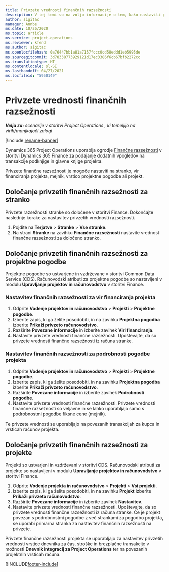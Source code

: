 ```yaml
---
title: Privzete vrednosti finančnih razsežnosti
description: V tej temi so na voljo informacije o tem, kako nastaviti privzete vrednosti finančne razsežnosti.
author: sigitac
manager: Annbe
ms.date: 10/26/2020
ms.topic: article
ms.service: project-operations
ms.reviewer: kfend
ms.author: sigitac
ms.openlocfilehash: 0a76447bb1a81a7157fccc0cd58eddd1eb5995de
ms.sourcegitcommit: 3d78338773929121d17ec3386f6cb67bfb2272cc
ms.translationtype: HT
ms.contentlocale: sl-SI
ms.lasthandoff: 04/27/2021
ms.locfileid: "5950149"
---
```

# <a name="financial-dimension-defaults"></a>Privzete vrednosti finančnih razsežnosti

_**Velja za:** scenarije v storitvi Project Operations , ki temeljijo na virih/manjkajoči zalogi_

[!include [rename-banner](~/includes/cc-data-platform-banner.md)]

Dynamics 365 Project Operations uporablja ogrodje [Finančne razsežnosti](/dynamics365/finance/general-ledger/financial-dimensions) v storitvi Dynamics 365 Finance za podajanje dodatnih vpogledov na transakcije podknjige in glavne knjige projekta.

Privzete finančne razsežnosti je mogoče nastaviti na stranko, vir financiranja projekta, mejnik, vrstico projektne pogodbe ali projekt.

## <a name="define-default-financial-dimensions-for-a-customer"></a>Določanje privzetih finančnih razsežnosti za stranko

Privzete razsežnosti stranke so določene v storitvi Finance. Dokončajte naslednje korake za nastavitev privzetih vrednosti razsežnosti.

1. Pojdite na **Terjatve** > **Stranke** > **Vse stranke**.
2. Na strani **Stranke** na zavihku **Finančne razsežnosti** nastavite vrednost finančne razsežnosti za določeno stranko.

## <a name="define-default-financial-dimensions-for-project-contracts"></a>Določanje privzetih finančnih razsežnosti za projektne pogodbe

Projektne pogodbe so ustvarjene in vzdrževane v storitvi Common Data Service (CDS). Računovodski atributi za projektne pogodbe so nastavljeni v modulu **Upravljanje projektov in računovodstvo** v storitvi Finance.

### <a name="set-financial-dimensions-for-a-project-funding-source"></a>Nastavitev finančnih razsežnosti za vir financiranja projekta

1. Odprite **Vodenje projektov in računovodstvo** > **Projekti** > **Projektne pogodbe**.
2. Izberite zapis, ki ga želite posodobiti, in na zavihku **Projektna pogodba** izberite **Prikaži privzeto računovodstvo**.
3. Razširite **Povezane informacije** in izberite zavihek **Viri financiranja**.
4. Nastavite privzete vrednosti finančne razsežnosti. Upoštevajte, da so privzete vrednosti finančne razsežnosti iz računa stranke.

### <a name="set-financial-dimensions-for-a-project-contract-line"></a>Nastavitev finančnih razsežnosti za podrobnosti pogodbe projekta

1. Odprite **Vodenje projektov in računovodstvo** > **Projekti** > **Projektne pogodbe**.
2. Izberite zapis, ki ga želite posodobiti, in na zavihku **Projektna pogodba** izberite **Prikaži privzeto računovodstvo**.
3. Razširite **Povezane informacije** in izberite zavihek **Podrobnosti pogodbe**.
4. Nastavite privzete vrednosti finančne razsežnosti. Privzete vrednosti finančne razsežnosti so veljavne in se lahko uporabljajo samo s podrobnostmi pogodbe fiksne cene (mejnik).

Te privzete vrednosti se uporabljajo na povezanih transakcijah za kupca in vrsticah računov projekta.

## <a name="define-default-financial-dimensions-for-projects"></a>Določanje privzetih finančnih razsežnosti za projekte

Projekti so ustvarjeni in vzdrževani v storitvi CDS. Računovodski atributi za projekte so nastavljeni v modulu **Upravljanje projektov in računovodstvo** v storitvi Finance.

1. Odprite **Vodenje projekta in računovodstvo** > **Projekti** > **Vsi projekti**.
2. Izberite zapis, ki ga želite posodobiti, in na zavihku **Projekt** izberite **Prikaži privzeto računovodstvo**.
3. Razširite **Povezane informacije** in izberite zavihek **Nastavitev**.
4. Nastavite privzete vrednosti finančne razsežnosti. Upoštevajte, da so privzete vrednosti finančne razsežnosti iz računa stranke. Če je projekt povezan s podrobnostmi pogodbe z več strankami za pogodbo projekta, se uporabi primarna stranka za nastavitev finančnih razsežnosti na privzete.

Privzete finančne razsežnosti projekta se uporabljajo za nastavitev privzetih vrednosti vrstice dnevnika za čas, stroške in brezplačne transakcije v možnosti **Dnevnik integracij za Project Operations** ter na povezanih projektnih vrsticah računa.


[!INCLUDE[footer-include](../includes/footer-banner.md)]